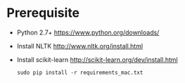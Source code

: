 
# Prerequisite
* Python 2.7+ https://www.python.org/downloads/
* Install NLTK http://www.nltk.org/install.html
* Install scikit-learn http://scikit-learn.org/dev/install.html

  ```sudo pip install -r requirements_mac.txt ```
